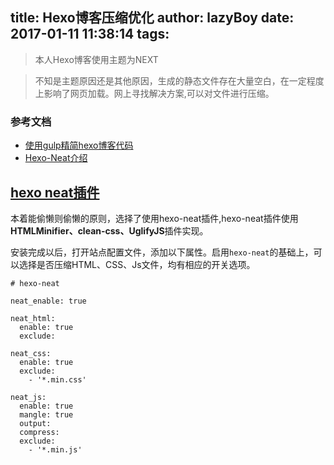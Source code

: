 title: Hexo博客压缩优化
author: lazyBoy
date: 2017-01-11 11:38:14
tags:
---
>本人Hexo博客使用主题为NEXT

>不知是主题原因还是其他原因，生成的静态文件存在大量空白，在一定程度上影响了网页加载。网上寻找解决方案,可以对文件进行压缩。

### 参考文档

- [使用gulp精简hexo博客代码](http://www.5941740.cn/2016/02/19/gulp-minify-blog/)
- [Hexo-Neat介绍](https://segmentfault.com/a/1190000005799759)

<!-- more -->

## [hexo neat插件](https://github.com/Rozbo/hexo-neat#hexo-neat)
本着能偷懒则偷懒的原则，选择了使用hexo-neat插件,hexo-neat插件使用**HTMLMinifier、clean-css、UglifyJS**插件实现。

安装完成以后，打开站点配置文件，添加以下属性。启用`hexo-neat`的基础上，可以选择是否压缩HTML、CSS、Js文件，均有相应的开关选项。
```
# hexo-neat

neat_enable: true

neat_html:
  enable: true
  exclude:
  
neat_css:
  enable: true
  exclude:
    - '*.min.css'

neat_js:
  enable: true
  mangle: true
  output:
  compress:
  exclude:
    - '*.min.js'
```